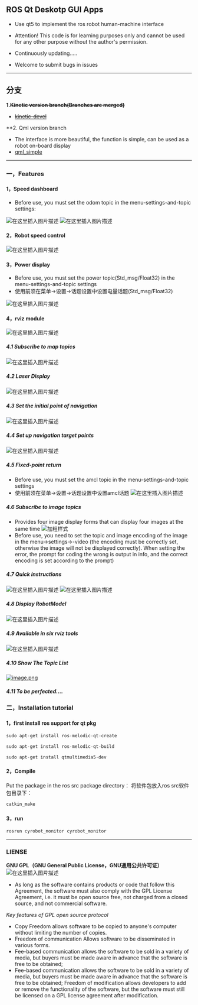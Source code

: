 ## ROS Qt Deskotp GUI Apps
- Use qt5 to implement the ros robot human-machine interface


- Attention! This code is for learning purposes only and cannot be used for any other purpose without the author's permission.


- Continuously updating.....


- Welcome to submit bugs in issues

***
## 分支
**1.~~Kinetic version branch(Branches are merged)~~**
- ~~[kinetic-devel](https://github.com/chengyangkj/Ros_Qt5_Gui_App/tree/kinetic-devel "kinetic-devel")~~


**2. Qml version branch
- The interface is more beautiful, the function is simple, can be used as a robot on-board display
- [qml_simple](https://github.com/chengyangkj/Ros_Qt5_Gui_App/tree/qml_simple)

***

### 一，Features
#### 1，Speed dashboard
- Before use, you must set the odom topic in the menu-settings-and-topic settings:

![在这里插入图片描述](https://img-blog.csdnimg.cn/20200507124144542.png?x-oss-process=image/watermark,type_ZmFuZ3poZW5naGVpdGk,shadow_10,text_aHR0cHM6Ly9ibG9nLmNzZG4ubmV0L3FxXzM4NDQxNjky,size_16,color_FFFFFF,t_70)
![在这里插入图片描述](https://img-blog.csdnimg.cn/20200405102549333.gif)
#### 2，Robot speed control
![在这里插入图片描述](https://img-blog.csdnimg.cn/20200405104454149.png?x-oss-process=image/watermark,type_ZmFuZ3poZW5naGVpdGk,shadow_10,text_aHR0cHM6Ly9ibG9nLmNzZG4ubmV0L3FxXzM4NDQxNjky,size_16,color_FFFFFF,t_70)
#### 3，Power display
- Before use, you must set the power topic(Std_msg/Float32) in the menu-settings-and-topic settings
- 使用前须在菜单->设置->话题设置中设置电量话题(Std_msg/Float32)

![在这里插入图片描述](https://img-blog.csdnimg.cn/20200405153102508.png)
#### 4，rviz module 
![在这里插入图片描述](https://img-blog.csdnimg.cn/20200405151916473.png?x-oss-process=image/watermark,type_ZmFuZ3poZW5naGVpdGk,shadow_10,text_aHR0cHM6Ly9ibG9nLmNzZG4ubmV0L3FxXzM4NDQxNjky,size_16,color_FFFFFF,t_70)
##### 4.1 Subscribe to map topics
![在这里插入图片描述](https://img-blog.csdnimg.cn/20200408122253344.gif)
##### 4.2 Laser Display
![在这里插入图片描述](https://img-blog.csdnimg.cn/20200408194648822.gif)
##### 4.3 Set the initial point of navigation
![在这里插入图片描述](https://img-blog.csdnimg.cn/20200411201723417.gif)
##### 4.4 Set up navigation target points
![在这里插入图片描述](https://img-blog.csdnimg.cn/20200411201804722.gif)
##### 4.5 Fixed-point return
- Before use, you must set the amcl topic in the menu-settings-and-topic settings
- 使用前须在菜单->设置->话题设置中设置amcl话题
![在这里插入图片描述](https://img-blog.csdnimg.cn/20200413204212739.gif)
##### 4.6 Subscribe to image topics

- Provides four image display forms that can display four images at the same time
![加粗样式](https://img-blog.csdnimg.cn/20200507093831130.png?x-oss-process=image/watermark,type_ZmFuZ3poZW5naGVpdGk,shadow_10,text_aHR0cHM6Ly9ibG9nLmNzZG4ubmV0L3FxXzM4NDQxNjky,size_16,color_FFFFFF,t_70)
- Before use, you need to set the topic and image encoding of the image in the menu->settings->-video (the encoding must be correctly set, otherwise the image will not be displayed correctly). When setting the error, the prompt for coding the wrong is output in info, and the correct encoding is set according to the prompt)


##### 4.7 Quick instructions
![在这里插入图片描述](https://img-blog.csdnimg.cn/20200429204153916.png?x-oss-process=image/watermark,type_ZmFuZ3poZW5naGVpdGk,shadow_10,text_aHR0cHM6Ly9ibG9nLmNzZG4ubmV0L3FxXzM4NDQxNjky,size_16,color_FFFFFF,t_70)
![在这里插入图片描述](https://img-blog.csdnimg.cn/20200429204233788.png?x-oss-process=image/watermark,type_ZmFuZ3poZW5naGVpdGk,shadow_10,text_aHR0cHM6Ly9ibG9nLmNzZG4ubmV0L3FxXzM4NDQxNjky,size_16,color_FFFFFF,t_70)

##### 4.8 Display RobotModel
![在这里插入图片描述](https://img-blog.csdnimg.cn/20200501165154149.gif)
##### 4.9 Available in six rviz tools
![在这里插入图片描述](https://img-blog.csdnimg.cn/20200515184545845.png)
##### 4.10 Show The Topic List
[![image.png](https://i.postimg.cc/Z5bGBfgk/image.png)](https://postimg.cc/svL6bJsK)
##### 4.11 To be perfected....
### 二，Installation tutorial
#### 1，first install ros support for qt pkg
```cpp
sudo apt-get install ros-melodic-qt-create
```

```cpp
sudo apt-get install ros-melodic-qt-build
```
```cpp
sudo apt-get install qtmultimedia5-dev
```
#### 2，Compile
Put the package in the ros src package directory：
将软件包放入ros src软件包目录下：
```cpp
catkin_make
```
#### 3，run
```cpp
rosrun cyrobot_monitor cyrobot_monitor
```
***
### LIENSE
**GNU GPL（GNU General Public License，GNU通用公共许可证）**
![在这里插入图片描述](https://img-blog.csdnimg.cn/20200408135643929.png)

- As long as the software contains products or code that follow this Agreement, the software must also comply with the GPL License Agreement, i.e. it must be open source free, not charged from a closed source, and not commercial software.

*Key features of GPL open source protocol*
- Copy Freedom allows software to be copied to anyone's computer without limiting the number of copies.
- Freedom of communication Allows software to be disseminated in various forms.
- Fee-based communication allows the software to be sold in a variety of media, but buyers must be made aware in advance that the software is free to be obtained;
- Fee-based communication allows the software to be sold in a variety of media, but buyers must be made aware in advance that the software is free to be obtained;
Freedom of modification allows developers to add or remove the functionality of the software, but the software must still be licensed on a GPL license agreement after modification.
